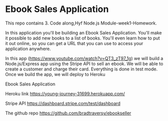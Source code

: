 # Ebook Sales Application

This repo contains 3. Code along,Hyf Node.js Module-week1-Homework.

In this application you'll be building an Ebook Sales Application. You'll make it possible to add new books to a list of books. You'll even learn how to put it out online, so you can get a URL that you can use to access your application anywhere.

In this app (https://www.youtube.com/watch?v=QT3_zT97_1g) we will build a Node.js/Express app using the Stripe API to sell an ebook. We will be able to create a customer and charge their card. Everything is done in test mode. Once we build the app, we will deploy to Heroku

Ebook Sales Application 

Heroku link https://young-journey-31699.herokuapp.com/

Stripe API  https://dashboard.stripe.com/test/dashboard

The github repo https://github.com/bradtraversy/ebookseller
